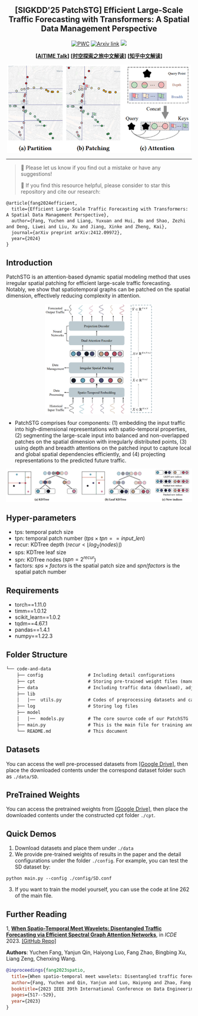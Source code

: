 <div align="center">
  <h2><b> [SIGKDD'25 PatchSTG] Efficient Large-Scale Traffic Forecasting with Transformers: A Spatial Data Management Perspective
 </b></h2>
</div>

<div align="center">

[![PWC](https://img.shields.io/endpoint.svg?url=https://paperswithcode.com/badge/efficient-large-scale-traffic-forecasting/traffic-prediction-on-largest)](https://paperswithcode.com/sota/traffic-prediction-on-largest?p=efficient-large-scale-traffic-forecasting)
[![Arxiv link](https://img.shields.io/static/v1?label=arXiv&message=PatchSTG&color=red&logo=arxiv)](https://arxiv.org/abs/2412.09972)
![](https://img.shields.io/badge/PRs-Welcome-green)

</div>

<div align="center">

**[<a href="https://www.bilibili.com/video/BV1f5C3Y5Eb2/?spm_id_from=333.999.0.0&vd_source=ff21219783fd1e65d312b09da53b31c5">AITIME Talk</a>]**
**[<a href="https://mp.weixin.qq.com/s/M5w6I52tCIVsQXZ1ombVqA">时空探索之旅中文解读</a>]**
**[<a href="https://zhuanlan.zhihu.com/p/14255424377">知乎中文解读</a>]**

</div>

<div align="center">

<img src="./imgs/sketch.png" width="500">

</div>

---
>
> 🙋 Please let us know if you find out a mistake or have any suggestions!
> 
> 🌟 If you find this resource helpful, please consider to star this repository and cite our research:

```
@article{fang2024efficient,
  title={Efficient Large-Scale Traffic Forecasting with Transformers: A Spatial Data Management Perspective},
  author={Fang, Yuchen and Liang, Yuxuan and Hui, Bo and Shao, Zezhi and Deng, Liwei and Liu, Xu and Jiang, Xinke and Zheng, Kai},
  journal={arXiv preprint arXiv:2412.09972},
  year={2024}
}
```

## Introduction
PatchSTG is an attention-based dynamic spatial modeling method that uses irregular spatial patching for efficient large-scale traffic forecasting.
Notably, we show that spatiotemporal graphs can be patched on the spatial dimension, effectively reducing complexity in attention.

<p align="center">
<img src="./imgs/frame.png" height = "300" alt="" align=center />
</p>

- PatchSTG comprises four components: (1) embedding the input traffic into high-dimensional representations with spatio-temporal properties, (2) segmenting the large-scale input into balanced and non-overlapped patches on the spatial dimension with irregularly distributed points, (3) using depth and breadth attentions on the patched input to capture local and global spatial dependencies efficiently, and (4) projecting representations to the predicted future traffic.

<p align="center">
<img src="./imgs/patching.png"  width="600" alt="" align=center />
</p>

## Hyper-parameters
- tps: temporal patch size
- tpn: temporal patch number ($tps\times tpn==input\_len$)
- recur: KDTree depth ($recur<\lfloor log_2(nodes)\rfloor$)
- sps: KDTree leaf size
- spn: KDTree nodes ($spn=2^{recur}$)
- factors: $sps\times factors$ is the spatial patch size and $spn/factors$ is the spatial patch number

## Requirements
- torch==1.11.0
- timm==1.0.12
- scikit_learn==1.0.2
- tqdm==4.67.1
- pandas==1.4.1
- numpy==1.22.3

## Folder Structure

```tex
└── code-and-data
    ├── config                 # Including detail configurations
    ├── cpt                    # Storing pre-trained weight files (manually create the folder and download files)
    ├── data                   # Including traffic data (download), adj files (generated), and the meta data
    ├── lib
    │   |──  utils.py          # Codes of preprocessing datasets and calculating metrics
    ├── log                    # Storing log files
    ├── model
    │   |──  models.py         # The core source code of our PatchSTG
    ├── main.py                # This is the main file for training and testing
    └── README.md              # This document
```

## Datasets
You can access the well pre-processed datasets from [[Google Drive]](https://drive.google.com/drive/folders/1BDH1C66BCKBe7ge8G-rBaj1j3p0iR0TC?usp=sharing), then place the downloaded contents under the correspond dataset folder such as `./data/SD`.

## PreTrained Weights
You can access the pretrained weights from [[Google Drive]](https://drive.google.com/drive/folders/1hFyV2C10P3wl3OJkNNhhHb2LTKXcJ2mO?usp=sharing), then place the downloaded contents under the constructed cpt folder `./cpt`.

## Quick Demos
1. Download datasets and place them under `./data`
2. We provide pre-trained weights of results in the paper and the detail configurations under the folder `./config`. For example, you can test the SD dataset by:

```
python main.py --config ./config/SD.conf
```

3. If you want to train the model yourself, you can use the code at line 262 of the main file.


## Further Reading
1, [**When Spatio-Temporal Meet Wavelets: Disentangled Traffic Forecasting via Efficient Spectral Graph Attention Networks**](https://ieeexplore.ieee.org/abstract/document/10184591), in *ICDE* 2023.
[\[GitHub Repo\]](https://github.com/LMissher/STWave)

**Authors**: Yuchen Fang, Yanjun Qin, Haiyong Luo, Fang Zhao, Bingbing Xu, Liang Zeng, Chenxing Wang.

```bibtex
@inproceedings{fang2023spatio,
  title={When spatio-temporal meet wavelets: Disentangled traffic forecasting via efficient spectral graph attention networks},
  author={Fang, Yuchen and Qin, Yanjun and Luo, Haiyong and Zhao, Fang and Xu, Bingbing and Zeng, Liang and Wang, Chenxing},
  booktitle={2023 IEEE 39th International Conference on Data Engineering (ICDE)},
  pages={517--529},
  year={2023}
}
```
